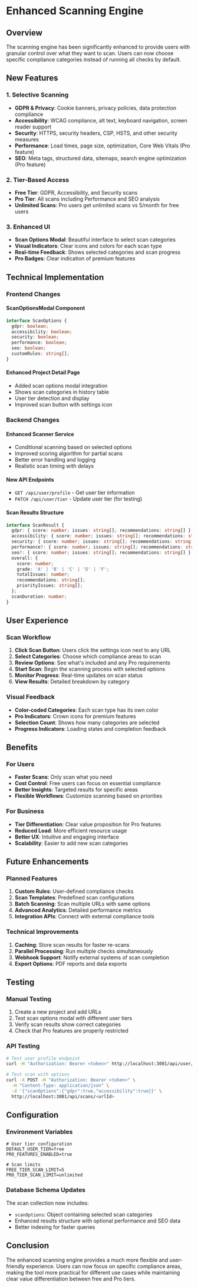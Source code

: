 # Enhanced Scanning Engine

## Overview

The scanning engine has been significantly enhanced to provide users with granular control over what they want to scan. Users can now choose specific compliance categories instead of running all checks by default.

## New Features

### 1. Selective Scanning
- **GDPR & Privacy**: Cookie banners, privacy policies, data protection compliance
- **Accessibility**: WCAG compliance, alt text, keyboard navigation, screen reader support
- **Security**: HTTPS, security headers, CSP, HSTS, and other security measures
- **Performance**: Load times, page size, optimization, Core Web Vitals (Pro feature)
- **SEO**: Meta tags, structured data, sitemaps, search engine optimization (Pro feature)

### 2. Tier-Based Access
- **Free Tier**: GDPR, Accessibility, and Security scans
- **Pro Tier**: All scans including Performance and SEO analysis
- **Unlimited Scans**: Pro users get unlimited scans vs 5/month for free users

### 3. Enhanced UI
- **Scan Options Modal**: Beautiful interface to select scan categories
- **Visual Indicators**: Clear icons and colors for each scan type
- **Real-time Feedback**: Shows selected categories and scan progress
- **Pro Badges**: Clear indication of premium features

## Technical Implementation

### Frontend Changes

#### ScanOptionsModal Component
```typescript
interface ScanOptions {
  gdpr: boolean;
  accessibility: boolean;
  security: boolean;
  performance: boolean;
  seo: boolean;
  customRules: string[];
}
```

#### Enhanced Project Detail Page
- Added scan options modal integration
- Shows scan categories in history table
- User tier detection and display
- Improved scan button with settings icon

### Backend Changes

#### Enhanced Scanner Service
- Conditional scanning based on selected options
- Improved scoring algorithm for partial scans
- Better error handling and logging
- Realistic scan timing with delays

#### New API Endpoints
- `GET /api/user/profile` - Get user tier information
- `PATCH /api/user/tier` - Update user tier (for testing)

#### Scan Results Structure
```typescript
interface ScanResult {
  gdpr: { score: number; issues: string[]; recommendations: string[] };
  accessibility: { score: number; issues: string[]; recommendations: string[] };
  security: { score: number; issues: string[]; recommendations: string[] };
  performance?: { score: number; issues: string[]; recommendations: string[] };
  seo?: { score: number; issues: string[]; recommendations: string[] };
  overall: {
    score: number;
    grade: 'A' | 'B' | 'C' | 'D' | 'F';
    totalIssues: number;
    recommendations: string[];
    priorityIssues: string[];
  };
  scanDuration: number;
}
```

## User Experience

### Scan Workflow
1. **Click Scan Button**: Users click the settings icon next to any URL
2. **Select Categories**: Choose which compliance areas to scan
3. **Review Options**: See what's included and any Pro requirements
4. **Start Scan**: Begin the scanning process with selected options
5. **Monitor Progress**: Real-time updates on scan status
6. **View Results**: Detailed breakdown by category

### Visual Feedback
- **Color-coded Categories**: Each scan type has its own color
- **Pro Indicators**: Crown icons for premium features
- **Selection Count**: Shows how many categories are selected
- **Progress Indicators**: Loading states and completion feedback

## Benefits

### For Users
- **Faster Scans**: Only scan what you need
- **Cost Control**: Free users can focus on essential compliance
- **Better Insights**: Targeted results for specific areas
- **Flexible Workflows**: Customize scanning based on priorities

### For Business
- **Tier Differentiation**: Clear value proposition for Pro features
- **Reduced Load**: More efficient resource usage
- **Better UX**: Intuitive and engaging interface
- **Scalability**: Easier to add new scan categories

## Future Enhancements

### Planned Features
1. **Custom Rules**: User-defined compliance checks
2. **Scan Templates**: Predefined scan configurations
3. **Batch Scanning**: Scan multiple URLs with same options
4. **Advanced Analytics**: Detailed performance metrics
5. **Integration APIs**: Connect with external compliance tools

### Technical Improvements
1. **Caching**: Store scan results for faster re-scans
2. **Parallel Processing**: Run multiple checks simultaneously
3. **Webhook Support**: Notify external systems of scan completion
4. **Export Options**: PDF reports and data exports

## Testing

### Manual Testing
1. Create a new project and add URLs
2. Test scan options modal with different user tiers
3. Verify scan results show correct categories
4. Check that Pro features are properly restricted

### API Testing
```bash
# Test user profile endpoint
curl -H "Authorization: Bearer <token>" http://localhost:3001/api/user/profile

# Test scan with options
curl -X POST -H "Authorization: Bearer <token>" \
  -H "Content-Type: application/json" \
  -d '{"scanOptions":{"gdpr":true,"accessibility":true}}' \
  http://localhost:3001/api/scans/<urlId>
```

## Configuration

### Environment Variables
```env
# User tier configuration
DEFAULT_USER_TIER=free
PRO_FEATURES_ENABLED=true

# Scan limits
FREE_TIER_SCAN_LIMIT=5
PRO_TIER_SCAN_LIMIT=unlimited
```

### Database Schema Updates
The scan collection now includes:
- `scanOptions`: Object containing selected scan categories
- Enhanced results structure with optional performance and SEO data
- Better indexing for faster queries

## Conclusion

The enhanced scanning engine provides a much more flexible and user-friendly experience. Users can now focus on specific compliance areas, making the tool more practical for different use cases while maintaining clear value differentiation between free and Pro tiers. 